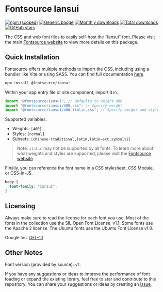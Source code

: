 # Fontsource Iansui

[![npm (scoped)](https://img.shields.io/npm/v/@fontsource/iansui?color=brightgreen)](https://www.npmjs.com/package/@fontsource/iansui) [![Generic badge](https://img.shields.io/badge/fontsource-passing-brightgreen)](https://github.com/fontsource/fontsource) [![Monthly downloads](https://badgen.net/npm/dm/@fontsource/iansui)](https://github.com/fontsource/fontsource) [![Total downloads](https://badgen.net/npm/dt/@fontsource/iansui)](https://github.com/fontsource/fontsource) [![GitHub stars](https://img.shields.io/github/stars/fontsource/fontsource.svg?style=social&label=Star)](https://github.com/fontsource/fontsource/stargazers)

The CSS and web font files to easily self-host the “Iansui” font. Please visit the main [Fontsource website](https://fontsource.org/fonts/iansui) to view more details on this package.

## Quick Installation

Fontsource offers multiple methods to import the CSS, including using a bundler like Vite or using SASS. You can find full documentation [here](https://fontsource.org/docs/getting-started/introduction).

```javascript
npm install @fontsource/iansui
```

Within your app entry file or site component, import it in.

```javascript
import "@fontsource/iansui"; // Defaults to weight 400
import "@fontsource/iansui/400.css"; // Specify weight
import "@fontsource/iansui/400-italic.css"; // Specify weight and style
```

Supported variables:
- Weights: `[400]`
- Styles: `[normal]`
- Subsets: `[chinese-traditional,latin,latin-ext,symbols2]`

> Note: `italic` may not be supported by all fonts. To learn more about what weights and styles are supported, please visit the [Fontsource website](https://fontsource.org/fonts/iansui).

Finally, you can reference the font name in a CSS stylesheet, CSS Module, or CSS-in-JS.

```css
body {
  font-family: "Iansui";
}
```

## Licensing
Always make sure to read the license for each font you use. Most of the fonts in the collection use the SIL Open Font License, v1.1. Some fonts use the Apache 2 license. The Ubuntu fonts use the Ubuntu Font License v1.0.

Google Inc.
[OFL-1.1](http://scripts.sil.org/OFL)

## Other Notes
Font version (provided by source): `v7`.

If you have any suggestions or ideas to improve the performance of font loading or expand the existing library, feel free to star and contribute to this repository. You can share your suggestions or ideas by creating an [issue](https://github.com/fontsource/fontsource/issues).